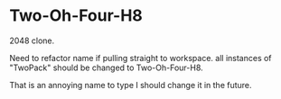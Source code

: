 Two-Oh-Four-H8
==============

2048 clone.

Need to refactor name if pulling straight to workspace. all instances of "TwoPack" should be changed to Two-Oh-Four-H8.

That is an annoying name to type I should change it in the future.
